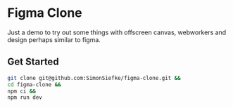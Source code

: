 # Figma Clone

Just a demo to try out some things with offscreen canvas, webworkers and design perhaps similar to figma.

## Get Started

```sh
git clone git@github.com:SimonSiefke/figma-clone.git &&
cd figma-clone &&
npm ci &&
npm run dev
```
